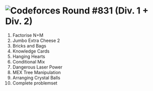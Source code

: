 # ![Codeforces Round #831 (Div. 1 + Div. 2)](https://codeforces.com/contest/1740)

1.  Factorise N+M
2.  Jumbo Extra Cheese 2
3.  Bricks and Bags
4.  Knowledge Cards
5.  Hanging Hearts
6.  Conditional Mix
7.  Dangerous Laser Power
8.  MEX Tree Manipulation
9.  Arranging Crystal Balls
10. Complete problemset 
